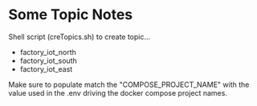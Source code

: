 # Some Topic Notes

Shell script (creTopics.sh) to create topic...

- factory_iot_north
- factory_iot_south
- factory_iot_east

Make sure to populate match the "COMPOSE_PROJECT_NAME" with the value used in the .env driving the docker compose project names.

